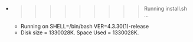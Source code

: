 * >>>>>>>>> Running install.sh ...
  * Running on SHELL=/bin/bash VER=4.3.30(1)-release
  * Disk size = 1330028K. Space Used = 1330028K.
